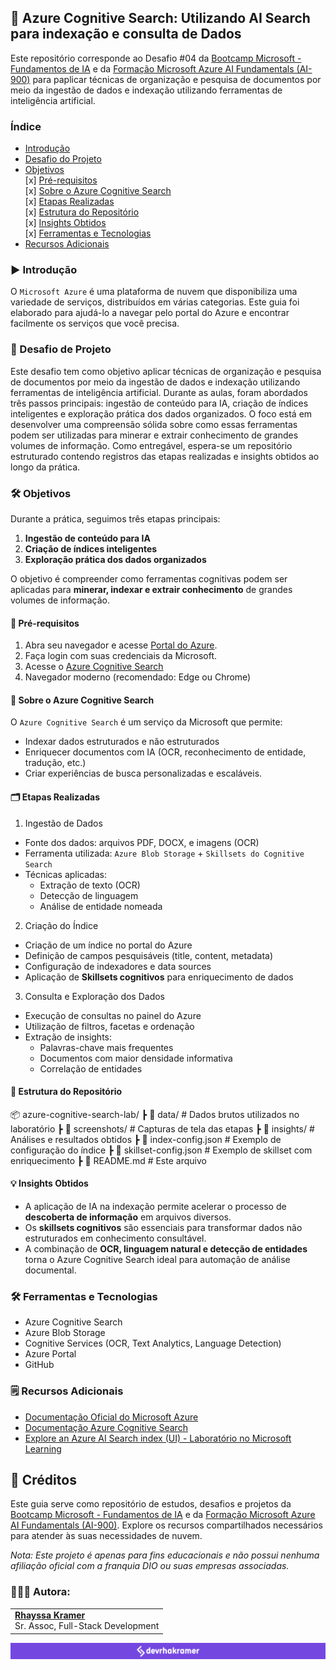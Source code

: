 ## 🤖 Azure Cognitive Search: Utilizando AI Search para indexação e consulta de Dados

Este repositório corresponde ao Desafio #04 da  [Bootcamp Microsoft - Fundamentos de IA](https://www.dio.me/bootcamp/microsoft-fundamentos-de-ia) e da [Formação Microsoft Azure AI Fundamentals (AI-900)](https://web.dio.me/track/2150f9b5-b06f-4a59-ade6-ab163c24f089) para paplicar técnicas de organização e pesquisa de documentos por meio da ingestão de dados e indexação utilizando ferramentas de inteligência artificial.

### Índice
- [Introdução](https://github.com/rhayssakramer/formacao-ai-fundamentals/tree/main/Desafio%2304-Azure-Cognitive-%20Search-Utilizando-AI-Search-para-indexa%C3%A7%C3%A3o-e-consulta-de-Dados#%EF%B8%8F-introdu%C3%A7%C3%A3o)
- [Desafio do Projeto](https://github.com/rhayssakramer/formacao-ai-fundamentals/tree/main/Desafio%2304-Azure-Cognitive-%20Search-Utilizando-AI-Search-para-indexa%C3%A7%C3%A3o-e-consulta-de-Dados#-desafio-de-projeto)
- [Objetivos](https://github.com/rhayssakramer/formacao-ai-fundamentals/tree/main/Desafio%2304-Azure-Cognitive-%20Search-Utilizando-AI-Search-para-indexa%C3%A7%C3%A3o-e-consulta-de-Dados#%EF%B8%8F-objetivos)  
    [x] [Pré-requisitos](https://github.com/rhayssakramer/formacao-ai-fundamentals/tree/main/Desafio%2304-Azure-Cognitive-%20Search-Utilizando-AI-Search-para-indexa%C3%A7%C3%A3o-e-consulta-de-Dados#-pr%C3%A9-requisitos)  
    [x] [Sobre o Azure Cognitive Search](https://github.com/rhayssakramer/formacao-ai-fundamentals/tree/main/Desafio%2304-Azure-Cognitive-%20Search-Utilizando-AI-Search-para-indexa%C3%A7%C3%A3o-e-consulta-de-Dados#-sobre-o-azure-cognitive-search)  
    [x] [Etapas Realizadas](https://github.com/rhayssakramer/formacao-ai-fundamentals/tree/main/Desafio%2304-Azure-Cognitive-%20Search-Utilizando-AI-Search-para-indexa%C3%A7%C3%A3o-e-consulta-de-Dados#%EF%B8%8F-etapas-realizadas)  
    [x] [Estrutura do Repositório](https://github.com/rhayssakramer/formacao-ai-fundamentals/tree/main/Desafio%2304-Azure-Cognitive-%20Search-Utilizando-AI-Search-para-indexa%C3%A7%C3%A3o-e-consulta-de-Dados#-estrutura-do-reposit%C3%B3rio)  
    [x] [Insights Obtidos](https://github.com/rhayssakramer/formacao-ai-fundamentals/tree/main/Desafio%2304-Azure-Cognitive-%20Search-Utilizando-AI-Search-para-indexa%C3%A7%C3%A3o-e-consulta-de-Dados#-insights-obtidos)  
    [x] [Ferramentas e Tecnologias](https://github.com/rhayssakramer/formacao-ai-fundamentals/tree/main/Desafio%2304-Azure-Cognitive-%20Search-Utilizando-AI-Search-para-indexa%C3%A7%C3%A3o-e-consulta-de-Dados#%EF%B8%8F-ferramentas-e-tecnologias)  
- [Recursos Adicionais](https://github.com/rhayssakramer/formacao-ai-fundamentals/tree/main/Desafio%2304-Azure-Cognitive-%20Search-Utilizando-AI-Search-para-indexa%C3%A7%C3%A3o-e-consulta-de-Dados#%EF%B8%8F-recursos-adicionais)

### ▶️ Introdução
O `Microsoft Azure` é uma plataforma de nuvem que disponibiliza uma variedade de serviços, distribuídos em várias categorias. Este guia foi elaborado para ajudá-lo a navegar pelo portal do Azure e encontrar facilmente os serviços que você precisa.

### 🎯 Desafio de Projeto
Este desafio tem como objetivo aplicar técnicas de organização e pesquisa de documentos por meio da ingestão de dados e indexação utilizando ferramentas de inteligência artificial. Durante as aulas, foram abordados três passos principais: ingestão de conteúdo para IA, criação de índices inteligentes e exploração prática dos dados organizados. O foco está em desenvolver uma compreensão sólida sobre como essas ferramentas podem ser utilizadas para minerar e extrair conhecimento de grandes volumes de informação. Como entregável, espera-se um repositório estruturado contendo registros das etapas realizadas e insights obtidos ao longo da prática.

### 🛠️ Objetivos
Durante a prática, seguimos três etapas principais:
1. **Ingestão de conteúdo para IA**
2. **Criação de índices inteligentes**
3. **Exploração prática dos dados organizados**

O objetivo é compreender como ferramentas cognitivas podem ser aplicadas para **minerar, indexar e extrair conhecimento** de grandes volumes de informação.

#### 📌 Pré-requisitos
1. Abra seu navegador e acesse [Portal do Azure](portal.azure.com).
2. Faça login com suas credenciais da Microsoft.
3. Acesse o [Azure Cognitive Search](https://azure.microsoft.com/en-us/products/ai-services/ai-search)
4. Navegador moderno (recomendado: Edge ou Chrome)

#### 🧠 Sobre o Azure Cognitive Search
O `Azure Cognitive Search` é um serviço da Microsoft que permite:
- Indexar dados estruturados e não estruturados
- Enriquecer documentos com IA (OCR, reconhecimento de entidade, tradução, etc.)
- Criar experiências de busca personalizadas e escaláveis.

#### 🗂️ Etapas Realizadas
1. Ingestão de Dados
- Fonte dos dados: arquivos PDF, DOCX, e imagens (OCR)
- Ferramenta utilizada: `Azure Blob Storage` + `Skillsets do Cognitive Search`
- Técnicas aplicadas:
  - Extração de texto (OCR)
  - Detecção de linguagem
  - Análise de entidade nomeada

2. Criação do Índice
- Criação de um índice no portal do Azure
- Definição de campos pesquisáveis (title, content, metadata)
- Configuração de indexadores e data sources
- Aplicação de **Skillsets cognitivos** para enriquecimento de dados

3. Consulta e Exploração dos Dados
- Execução de consultas no painel do Azure
- Utilização de filtros, facetas e ordenação
- Extração de insights:
  - Palavras-chave mais frequentes
  - Documentos com maior densidade informativa
  - Correlação de entidades

#### 📁 Estrutura do Repositório
📦 azure-cognitive-search-lab/
┣ 📂 data/ # Dados brutos utilizados no laboratório
┣ 📂 screenshots/ # Capturas de tela das etapas
┣ 📂 insights/ # Análises e resultados obtidos
┣ 📄 index-config.json # Exemplo de configuração do índice
┣ 📄 skillset-config.json # Exemplo de skillset com enriquecimento
┣ 📄 README.md # Este arquivo

#### 💡 Insights Obtidos
- A aplicação de IA na indexação permite acelerar o processo de **descoberta de informação** em arquivos diversos.
- Os **skillsets cognitivos** são essenciais para transformar dados não estruturados em conhecimento consultável.
- A combinação de **OCR, linguagem natural e detecção de entidades** torna o Azure Cognitive Search ideal para automação de análise documental.

### 🛠️ Ferramentas e Tecnologias
- Azure Cognitive Search
- Azure Blob Storage
- Cognitive Services (OCR, Text Analytics, Language Detection)
- Azure Portal
- GitHub

### 🗒️ Recursos Adicionais
- [Documentação Oficial do Microsoft Azure](https://docs.microsoft.com/azure)
- [Documentação Azure Cognitive Search](https://learn.microsoft.com/pt-br/azure/search/search-what-is-azure-search)
- [Explore an Azure AI Search index (UI) - Laboratório no Microsoft Learning](https://microsoftlearning.github.io/mslearn-ai-fundamentals/Instructions/Labs/11-ai-search.html)

## 🔗 Créditos
Este guia serve como repositório de estudos, desafios e projetos da [Bootcamp Microsoft - Fundamentos de IA](https://www.dio.me/bootcamp/microsoft-fundamentos-de-ia) e da [Formação Microsoft Azure AI Fundamentals (AI-900)](https://web.dio.me/track/2150f9b5-b06f-4a59-ade6-ab163c24f089). Explore os recursos compartilhados necessários para atender às suas necessidades de nuvem.

*Nota: Este projeto é apenas para fins educacionais e não possui nenhuma afiliação oficial com a franquia DIO ou suas empresas associadas.*

### 👩🏼‍💻 Autora:
<table style="border=0">
  <tr>
    <td align="left">
      <a href="https://github.com/rhayssakramer">
        <span><b>Rhayssa Kramer</b></span>
      </a>
      <br>
      <span>Sr. Assoc, Full-Stack Development</span>
    </td>
  </tr>
</table>

<div align="center"><a href="https://github.com/rhayssakramer"><img src="https://github.com/rhayssakramer/rhayssakramer/blob/main/img/rodape.png"></a></div>
